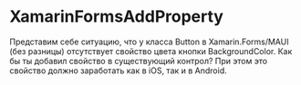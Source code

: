 # XamarinFormsAddProperty

Представим себе ситуацию, что у класса Button в Xamarin.Forms/MAUI (без разницы) отсутствует свойство цвета кнопки BackgroundColor. Как бы ты добавил свойство в существующий контрол? При этом это свойство должно заработать как в iOS, так и в Android.
